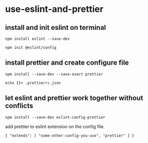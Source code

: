 # use-eslint-and-prettier

## install and init eslint on terminal


`npm install eslint --save-dev`

`npm init @eslint/config`

## install prettier and create configure file

`npm install --save-dev --save-exact prettier`

`echo {}> .prettierrc.json`


## let eslint and prettier work together without conflicts

`npm install --save-dev eslint-config-prettier`

add prettier to eslint extension on the config file.

`{
  "extends": [
    "some-other-config-you-use",
    "prettier"
  ]
}`
